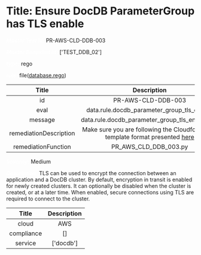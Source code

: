 



# Title: Ensure DocDB ParameterGroup has TLS enable


***<font color="white">Master Test Id:</font>*** PR-AWS-CLD-DDB-003

***<font color="white">Master Snapshot Id:</font>*** ['TEST_DDB_02']

***<font color="white">type:</font>*** rego

***<font color="white">rule:</font>*** file([database.rego])  
  
  
  
  

|Title|Description|
| :---: | :---: |
|id|PR-AWS-CLD-DDB-003|
|eval|data.rule.docdb_parameter_group_tls_enable|
|message|data.rule.docdb_parameter_group_tls_enable_err|
|remediationDescription|Make sure you are following the Cloudformation template format presented <a href='https://docs.aws.amazon.com/AWSCloudFormation/latest/UserGuide/aws-resource-docdb-dbclusterparametergroup.html#cfn-docdb-dbclusterparametergroup-parameters' target='_blank'>here</a>|
|remediationFunction|PR_AWS_CLD_DDB_003.py|


***<font color="white">Severity:</font>*** Medium

***<font color="white">Description:</font>*** TLS can be used to encrypt the connection between an application and a DocDB cluster. By default, encryption in transit is enabled for newly created clusters. It can optionally be disabled when the cluster is created, or at a later time. When enabled, secure connections using TLS are required to connect to the cluster.  
  
  

|Title|Description|
| :---: | :---: |
|cloud|AWS|
|compliance|[]|
|service|['docdb']|



[database.rego]: https://github.com/prancer-io/prancer-compliance-test/tree/master/aws/cloud/database.rego

